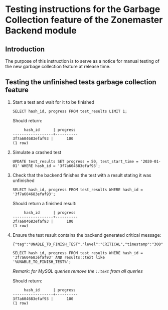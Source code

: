 # Testing instructions for the Garbage Collection feature of the Zonemaster Backend module

## Introduction
The purpose of this instruction is to serve as a notice for manual testing of the new garbage collection feature at release time.

## Testing the unfinished tests garbage collection feature


1. Start a test and wait for it to be finished

     ```
     SELECT hash_id, progress FROM test_results LIMIT 1;
     ```
     Should return:

     ```
          hash_id      | progress 
     ------------------+----------
     3f7a604683efaf93 |      100
     (1 row)
     ```

2. Simulate a crashed test
     ```
     UPDATE test_results SET progress = 50, test_start_time = '2020-01-01' WHERE hash_id = '3f7a604683efaf93';
     ```

3. Check that the backend finishes the test with a result stating it was unfinished

     ```
     SELECT hash_id, progress FROM test_results WHERE hash_id = '3f7a604683efaf93';
     ```
     Should return a finished result:
     ```
          hash_id      | progress 
     ------------------+----------
     3f7a604683efaf93 |      100
     (1 row)
     ```

4. Ensure the test result contains the backend generated critical message:
     ```
     {"tag":"UNABLE_TO_FINISH_TEST","level":"CRITICAL","timestamp":"300","module":"BACKEND_TEST_AGENT"}
     ```

     ```
     SELECT hash_id, progress FROM test_results WHERE hash_id = '3f7a604683efaf93' AND results::text like '%UNABLE_TO_FINISH_TEST%';
     ```
     _Remark: for MySQL queries remove the `::text` from all queries_

     Should return:
     ```
          hash_id      | progress 
     ------------------+----------
     3f7a604683efaf93 |      100
     (1 row)

     ```

